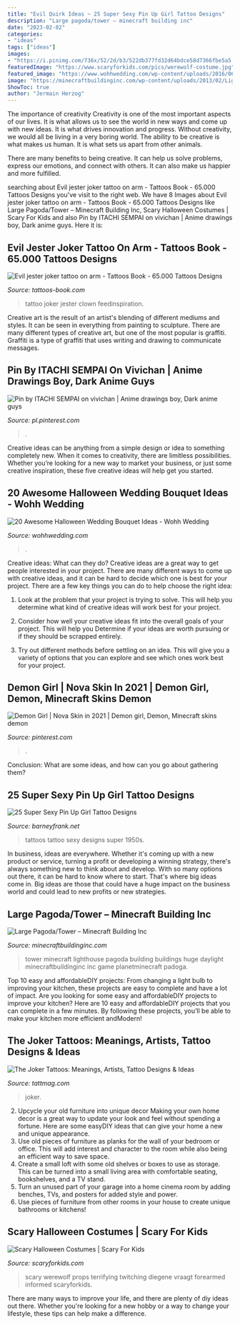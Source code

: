 ```yaml
---
title: "Evil Quirk Ideas ~ 25 Super Sexy Pin Up Girl Tattoo Designs"
description: "Large pagoda/tower – minecraft building inc"
date: "2023-02-02"
categories:
- "ideas"
tags: ["ideas"]
images:
- "https://i.pinimg.com/736x/52/2d/b3/522db377fd32d64bdce58d7366fbe5a5.jpg"
featuredImage: "https://www.scaryforkids.com/pics/werewolf-costume.jpg"
featured_image: "https://www.wohhwedding.com/wp-content/uploads/2016/06/Halloween-Wedding-Bouquet-768x1015.jpg"
image: "https://minecraftbuildinginc.com/wp-content/uploads/2013/02/Lighthouse8_204109.jpg"
ShowToc: true
author: "Jermain Herzog"
---
```



The importance of creativity
Creativity is one of the most important aspects of our lives. It is what allows us to see the world in new ways and come up with new ideas. It is what drives innovation and progress.
Without creativity, we would all be living in a very boring world. The ability to be creative is what makes us human. It is what sets us apart from other animals.

There are many benefits to being creative. It can help us solve problems, express our emotions, and connect with others. It can also make us happier and more fulfilled.

	

		
searching about Evil jester joker tattoo on arm - Tattoos Book - 65.000 Tattoos Designs you've visit to the right web. We have 8 Images about Evil jester joker tattoo on arm - Tattoos Book - 65.000 Tattoos Designs like Large Pagoda/Tower – Minecraft Building Inc, Scary Halloween Costumes | Scary For Kids and also Pin by ITACHI SEMPAI on vivichan | Anime drawings boy, Dark anime guys. Here it is:
		
    
## Evil Jester Joker Tattoo On Arm - Tattoos Book - 65.000 Tattoos Designs

<img loading=lazy src="https://tattoos-book.com/wp-content/uploads/2016/02/evil-jester-joker-tattoo-on-arm.jpg" onerror="this.onerror=null;this.src='https://tse1.mm.bing.net/th?id=OIP.1Vcqm64Er_G_95LeZ4eRCQHaJ4&amp;pid=15.1';" alt="Evil jester joker tattoo on arm - Tattoos Book - 65.000 Tattoos Designs">

_Source: tattoos-book.com_

>tattoo joker jester clown feedinspiration. 

	

Creative art is the result of an artist's blending of different mediums and styles. It can be seen in everything from painting to sculpture. There are many different types of creative art, but one of the most popular is graffiti. Graffiti is a type of graffiti that uses writing and drawing to communicate messages.

    
## Pin By ITACHI SEMPAI On Vivichan | Anime Drawings Boy, Dark Anime Guys

<img loading=lazy src="https://i.pinimg.com/736x/cc/eb/c5/ccebc5a330b438c1ef8eb40e5d0392bd.jpg" onerror="this.onerror=null;this.src='https://tse3.mm.bing.net/th?id=OIP.5ATXLo8tAhiD-0fOUaUErAHaKn&amp;pid=15.1';" alt="Pin by ITACHI SEMPAI on vivichan | Anime drawings boy, Dark anime guys">

_Source: pl.pinterest.com_

>. 

	

Creative ideas can be anything from a simple design or idea to something completely new. When it comes to creativity, there are limitless possibilities. Whether you’re looking for a new way to market your business, or just some creative inspiration, these five creative ideas will help get you started.

    
## 20 Awesome Halloween Wedding Bouquet Ideas - Wohh Wedding

<img loading=lazy src="https://www.wohhwedding.com/wp-content/uploads/2016/06/Halloween-Wedding-Bouquet-768x1015.jpg" onerror="this.onerror=null;this.src='https://tse4.mm.bing.net/th?id=OIP.E1QsT3-QAEqhaSxApdgaoAHaJy&amp;pid=15.1';" alt="20 Awesome Halloween Wedding Bouquet Ideas - Wohh Wedding">

_Source: wohhwedding.com_

>. 

	

Creative ideas: What can they do?
Creative ideas are a great way to get people interested in your project. There are many different ways to come up with creative ideas, and it can be hard to decide which one is best for your project. There are a few key things you can do to help choose the right idea:
1. Look at the problem that your project is trying to solve. This will help you determine what kind of creative ideas will work best for your project.

2. Consider how well your creative ideas fit into the overall goals of your project. This will help you Determine if your ideas are worth pursuing or if they should be scrapped entirely.

3. Try out different methods before settling on an idea. This will give you a variety of options that you can explore and see which ones work best for your project.


    
## Demon Girl | Nova Skin In 2021 | Demon Girl, Demon, Minecraft Skins Demon

<img loading=lazy src="https://i.pinimg.com/736x/52/2d/b3/522db377fd32d64bdce58d7366fbe5a5.jpg" onerror="this.onerror=null;this.src='https://tse1.mm.bing.net/th?id=OIP.Hi0_FoAzJr2-IWCAcxa0oQAAAA&amp;pid=15.1';" alt="Demon Girl | Nova Skin in 2021 | Demon girl, Demon, Minecraft skins demon">

_Source: pinterest.com_

>. 

	

Conclusion: What are some ideas, and how can you go about gathering them?
 

    
## 25 Super Sexy Pin Up Girl Tattoo Designs

<img loading=lazy src="http://www.barneyfrank.net/wp-content/uploads/2014/01/sexy-pin-up-girl-tattoos.jpg" onerror="this.onerror=null;this.src='https://tse1.mm.bing.net/th?id=OIP.iyhIkzsR33LeNRuJ8sz6qAHaK_&amp;pid=15.1';" alt="25 Super Sexy Pin Up Girl Tattoo Designs">

_Source: barneyfrank.net_

>tattoos tattoo sexy designs super 1950s. 

	

In business, ideas are everywhere. Whether it's coming up with a new product or service, turning a profit or developing a winning strategy, there's always something new to think about and develop. With so many options out there, it can be hard to know where to start. That's where big ideas come in. Big ideas are those that could have a huge impact on the business world and could lead to new profits or new strategies.

    
## Large Pagoda/Tower – Minecraft Building Inc

<img loading=lazy src="https://minecraftbuildinginc.com/wp-content/uploads/2013/02/Lighthouse8_204109.jpg" onerror="this.onerror=null;this.src='https://tse4.mm.bing.net/th?id=OIP.rG2liRlx5-AkAuw_LnKLfAHaFk&amp;pid=15.1';" alt="Large Pagoda/Tower – Minecraft Building Inc">

_Source: minecraftbuildinginc.com_

>tower minecraft lighthouse pagoda building buildings huge daylight minecraftbuildinginc inc game planetminecraft padoga. 

	

Top 10 easy and affordableDIY projects: From changing a light bulb to improving your kitchen, these projects are easy to complete and have a lot of impact.
Are you looking for some easy and affordableDIY projects to improve your kitchen? Here are 10 easy and affordableDIY projects that you can complete in a few minutes. By following these projects, you’ll be able to make your kitchen more efficient andModern!

    
## The Joker Tattoos: Meanings, Artists, Tattoo Designs &amp; Ideas

<img loading=lazy src="https://tattmag.com/wp-content/uploads/2020/10/Lego-Joker-Tattoo-2.jpg" onerror="this.onerror=null;this.src='https://tse1.mm.bing.net/th?id=OIP.UzWIYVNz61tgqF1741ldSwHaPp&amp;pid=15.1';" alt="The Joker Tattoos: Meanings, Artists, Tattoo Designs &amp; Ideas">

_Source: tattmag.com_

>joker. 

	

2. Upcycle your old furniture into unique decor
Making your own home decor is a great way to update your look and feel without spending a fortune. Here are some easyDIY ideas that can give your home a new and unique appearance. 
1. Use old pieces of furniture as planks for the wall of your bedroom or office. This will add interest and character to the room while also being an efficient way to save space.
2. Create a small loft with some old shelves or boxes to use as storage. This can be turned into a small living area with comfortable seating, bookshelves, and a TV stand.
3. Turn an unused part of your garage into a home cinema room by adding benches, TVs, and posters for added style and power.
4. Use pieces of furniture from other rooms in your house to create unique bathrooms or kitchens!

    
## Scary Halloween Costumes | Scary For Kids

<img loading=lazy src="https://www.scaryforkids.com/pics/werewolf-costume.jpg" onerror="this.onerror=null;this.src='https://tse1.mm.bing.net/th?id=OIP.veoRfXtNDbhxlLtvLzJ63QHaHa&amp;pid=15.1';" alt="Scary Halloween Costumes | Scary For Kids">

_Source: scaryforkids.com_

>scary werewolf props terrifying twitching diegene vraagt forearmed informed scaryforkids. 

	

There are many ways to improve your life, and there are plenty of diy ideas out there. Whether you're looking for a new hobby or a way to change your lifestyle, these tips can help make a difference.

